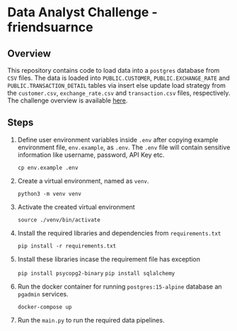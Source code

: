 # Data Analyst Challenge - friendsuarnce

## Overview

This repository contains code to load data into a ```postgres``` database from ```CSV``` files.  The data is loaded into ```PUBLIC.CUSTOMER```, ```PUBLIC.EXCHANGE_RATE``` and ```PUBLIC.TRANSACTION_DETAIL``` tables via insert else update load strategy from the ```customer.csv```, ```exchange_rate.csv``` and ```transaction.csv``` files, respectively. The challenge overview is available [here](docs/challenge.md).

## Steps

1. Define user environment variables inside ```.env``` after copying example environment file, ```env.example```, as ```.env```. The ```.env``` file will contain sensitive information like username, password, API Key etc.

    ```cp env.example .env```

2. Create a virtual environment, named as ```venv```.

    ```python3 -m venv venv```

3. Activate the created virtual environment

    ```source ./venv/bin/activate```

4. Install the required libraries and dependencies from ```requirements.txt```

    ```pip install -r requirements.txt```

5. Install these libraries incase the requirement file has exception 

    ```pip install psycopg2-binary```
    ```pip install sqlalchemy```
   
7. Run the docker container for running ```postgres:15-alpine``` database an ```pgadmin``` services.

    ```docker-compose up```

8. Run the ```main.py``` to run the required data pipelines.


